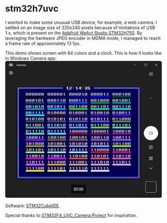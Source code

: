 # stm32h7uvc

I wanted to make some unusual USB device, for example, a web camera. I settled on an image size of 320x240 pixels because of limitations of USB 1.x, which is present on the [Adafruit WeAct Studio STM32H750](https://www.adafruit.com/product/5032). By leveraging the hardware JPEG encoder in MDMA mode, I managed to reach a frame rate of approximately 13 fps.

This demo shows screen with 64 colors and a clock. This is how it looks like in Windows Camera app:
![Screenshot](https://raw.githubusercontent.com/abelykh0/stm32h7uvc/refs/heads/main/doc/Camera.png)

Software: [STM32CubeIDE](https://www.st.com/en/development-tools/stm32cubeide.html).

Special thanks to [STM32F4_UVC_Camera Project](https://github.com/iliasam/STM32F4_UVC_Camera) for inspiration.
